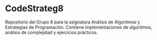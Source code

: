 # CodeStrateg8
Repositorio del Grupo 8 para la asignatura Análisis de Algoritmos y Estrategias de Programación. Contiene implementaciones de algoritmos, análisis de complejidad y ejercicios prácticos.

